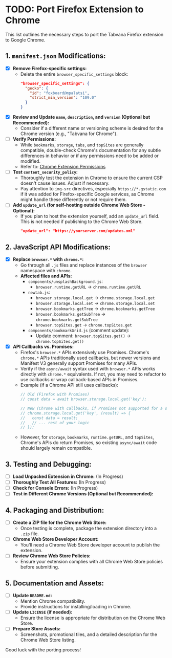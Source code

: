 # TODO: Port Firefox Extension to Chrome

This list outlines the necessary steps to port the Tabvana Firefox extension to Google Chrome.

## 1. `manifest.json` Modifications:

-   [x] **Remove Firefox-specific settings:**
    -   Delete the entire `browser_specific_settings` block:
        ```json
        "browser_specific_settings": {
          "gecko": {
            "id": "foxboard@mpalatsi",
            "strict_min_version": "109.0"
          }
        }
        ```
-   [x] **Review and Update `name`, `description`, and `version` (Optional but Recommended):**
    -   Consider if a different name or versioning scheme is desired for the Chrome version (e.g., "Tabvana for Chrome").
-   [ ] **Verify Permissions:**
    -   While `bookmarks`, `storage`, `tabs`, and `topSites` are generally compatible, double-check Chrome's documentation for any subtle differences in behavior or if any permissions need to be added or modified.
    -   Refer to: [Chrome Extension Permissions](https://developer.chrome.com/docs/extensions/mv3/declare_permissions/)
-   [ ] **Test `content_security_policy`:**
    -   Thoroughly test the extension in Chrome to ensure the current CSP doesn't cause issues. Adjust if necessary.
    -   Pay attention to `img-src` directives, especially `https://*.gstatic.com` if it was added for Firefox-specific Google services, as Chrome might handle these differently or not require them.
-   [ ] **Add `update_url` (for self-hosting outside Chrome Web Store - Optional):**
    -   If you plan to host the extension yourself, add an `update_url` field. This is not needed if publishing to the Chrome Web Store.
        ```json
        "update_url": "https://yourserver.com/updates.xml"
        ```

## 2. JavaScript API Modifications:

-   [x] **Replace `browser.*` with `chrome.*`:**
    -   Go through all `.js` files and replace instances of the `browser` namespace with `chrome`.
    -   **Affected files and APIs:**
        -   `components/unsplashBackground.js`:
            -   `browser.runtime.getURL` -> `chrome.runtime.getURL`
        -   `newtab.js`:
            -   `browser.storage.local.get` -> `chrome.storage.local.get`
            -   `browser.storage.local.set` -> `chrome.storage.local.set`
            -   `browser.bookmarks.getTree` -> `chrome.bookmarks.getTree`
            -   `browser.bookmarks.getSubTree` -> `chrome.bookmarks.getSubTree`
            -   `browser.topSites.get` -> `chrome.topSites.get`
        -   `components/bookmarkGrid.js` (comment update):
            -   Update comment: `browser.topSites.get()` -> `chrome.topSites.get()`
-   [x] **API Callbacks vs. Promises:**
    -   Firefox's `browser.*` APIs extensively use Promises. Chrome's `chrome.*` APIs traditionally used callbacks, but newer versions and Manifest V3 generally support Promises for many APIs.
    -   Verify if the `async/await` syntax used with `browser.*` APIs works directly with `chrome.*` equivalents. If not, you may need to refactor to use callbacks or wrap callback-based APIs in Promises.
    -   Example (if a Chrome API still uses callbacks):
        ```javascript
        // Old (Firefox with Promises)
        // const data = await browser.storage.local.get('key');

        // New (Chrome with callbacks, if Promises not supported for a specific API)
        // chrome.storage.local.get('key', (result) => {
        //   const data = result;
        //   // ... rest of your logic
        // });
        ```
    -   However, for `storage`, `bookmarks`, `runtime.getURL`, and `topSites`, Chrome's APIs do return Promises, so existing `async/await` code should largely remain compatible.

## 3. Testing and Debugging:

-   [ ] **Load Unpacked Extension in Chrome:** (In Progress)
-   [ ] **Thoroughly Test All Features:** (In Progress)
-   [ ] **Check for Console Errors:** (In Progress)
-   [ ] **Test in Different Chrome Versions (Optional but Recommended):**

## 4. Packaging and Distribution:

-   [ ] **Create a ZIP file for the Chrome Web Store:**
    -   Once testing is complete, package the extension directory into a `.zip` file.
-   [ ] **Chrome Web Store Developer Account:**
    -   You'll need a Chrome Web Store developer account to publish the extension.
-   [ ] **Review Chrome Web Store Policies:**
    -   Ensure your extension complies with all Chrome Web Store policies before submitting.

## 5. Documentation and Assets:

-   [ ] **Update `README.md`:**
    -   Mention Chrome compatibility.
    -   Provide instructions for installing/loading in Chrome.
-   [ ] **Update `LICENSE` (if needed):**
    -   Ensure the license is appropriate for distribution on the Chrome Web Store.
-   [ ] **Prepare Store Assets:**
    -   Screenshots, promotional tiles, and a detailed description for the Chrome Web Store listing.

Good luck with the porting process! 